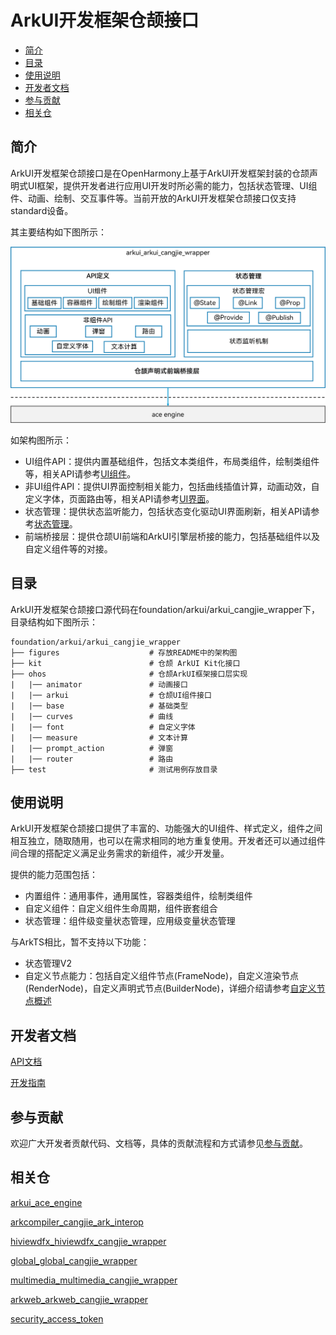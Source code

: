 # ArkUI开发框架仓颉接口<a name="ZH-CN_TOPIC_0000001076213364"></a>

-   [简介](#section15701932113019)
-   [目录](#section1791423143211)
-   [使用说明](#section171384529150)
-   [开发者文档](#section171384529152)
-   [参与贡献](#section171384529153)
-   [相关仓](#section1447164910172)

## 简介<a name="section15701932113019"></a>

ArkUI开发框架仓颉接口是在OpenHarmony上基于ArkUI开发框架封装的仓颉声明式UI框架，提供开发者进行应用UI开发时所必需的能力，包括状态管理、UI组件、动画、绘制、交互事件等。当前开放的ArkUI开发框架仓颉接口仅支持standard设备。

其主要结构如下图所示：

![仓颉ArkUI开发框架](./figures/arkui_arkui_cangjie_wrapper.png)

如架构图所示：

- UI组件API：提供内置基础组件，包括文本类组件，布局类组件，绘制类组件等，相关API请参考[UI组件](https://gitcode.com/openharmony-sig/arkcompiler_cangjie_ark_interop/blob/master/doc/API_Reference/source_zh_cn/arkui-cj/cj-row-column-stack-flex.md)。
- 非UI组件API：提供UI界面控制相关能力，包括曲线插值计算，动画动效，自定义字体，页面路由等，相关API请参考[UI界面](https://gitcode.com/openharmony-sig/arkcompiler_cangjie_ark_interop/blob/master/doc/API_Reference/source_zh_cn/arkui-cj/cj-apis-curves.md)。
- 状态管理：提供状态监听能力，包括状态变化驱动UI界面刷新，相关API请参考[状态管理](https://gitcode.com/openharmony-sig/arkcompiler_cangjie_ark_interop/blob/master/doc/API_Reference/source_zh_cn/arkui-cj/cj-state-rendering-componentstatemanagement.md)。
- 前端桥接层：提供仓颉UI前端和ArkUI引擎层桥接的能力，包括基础组件以及自定义组件等的对接。

## 目录<a name="section1791423143211"></a>

ArkUI开发框架仓颉接口源代码在foundation/arkui/arkui\_cangjie\_wrapper下，目录结构如下图所示：

```
foundation/arkui/arkui_cangjie_wrapper
├── figures                    # 存放README中的架构图
├── kit                        # 仓颉 ArkUI Kit化接口
├── ohos                       # 仓颉ArkUI框架接口层实现
|   |── animator               # 动画接口
|   |── arkui                  # 仓颉UI组件接口
|   |── base                   # 基础类型
|   |── curves                 # 曲线
|   |── font                   # 自定义字体
|   |── measure                # 文本计算
|   |── prompt_action          # 弹窗
|   |── router                 # 路由
├── test                       # 测试用例存放目录
```

## 使用说明<a name="section171384529150"></a>

ArkUI开发框架仓颉接口提供了丰富的、功能强大的UI组件、样式定义，组件之间相互独立，随取随用，也可以在需求相同的地方重复使用。开发者还可以通过组件间合理的搭配定义满足业务需求的新组件，减少开发量。

提供的能力范围包括：
- 内置组件：通用事件，通用属性，容器类组件，绘制类组件
- 自定义组件：自定义组件生命周期，组件嵌套组合
- 状态管理：组件级变量状态管理，应用级变量状态管理

与ArkTS相比，暂不支持以下功能：
- 状态管理V2
- 自定义节点能力：包括自定义组件节点(FrameNode)，自定义渲染节点(RenderNode)，自定义声明式节点(BuilderNode)，详细介绍请参考[自定义节点概述](https://docs.openharmony.cn/pages/v5.1/zh-cn/application-dev/ui/arkts-user-defined-node.md)

## 开发者文档<a name="section171384529152"></a>

[API文档](https://gitcode.com/openharmony-sig/arkcompiler_cangjie_ark_interop/blob/master/doc/API_Reference/summary_cjnative_ohos.md)

[开发指南](https://gitcode.com/openharmony-sig/arkcompiler_cangjie_ark_interop/blob/master/doc/Dev_Guide/source_zh_cn/arkui-cj/cj-ui-development-overview.md)

## 参与贡献<a name="section171384529153"></a>

欢迎广大开发者贡献代码、文档等，具体的贡献流程和方式请参见[参与贡献](https://gitcode.com/openharmony/docs/blob/master/zh-cn/contribute/%E5%8F%82%E4%B8%8E%E8%B4%A1%E7%8C%AE.md)。

## 相关仓<a name="section1447164910172"></a>

[arkui_ace_engine](https://gitee.com/openharmony/arkui_ace_engine)

[arkcompiler_cangjie_ark_interop](https://gitcode.com/openharmony-sig/arkcompiler_cangjie_ark_interop)

[hiviewdfx_hiviewdfx_cangjie_wrapper](https://gitcode.com/openharmony-sig/hiviewdfx_hiviewdfx_cangjie_wrapper)

[global_global_cangjie_wrapper](https://gitcode.com/openharmony-sig/global_global_cangjie_wrapper)

[multimedia_multimedia_cangjie_wrapper](https://gitcode.com/openharmony-sig/multimedia_multimedia_cangjie_wrapper)

[arkweb_arkweb_cangjie_wrapper](https://gitcode.com/openharmony-sig/arkweb_arkweb_cangjie_wrapper)

[security_access_token](https://gitee.com/openharmony/security_access_token)
